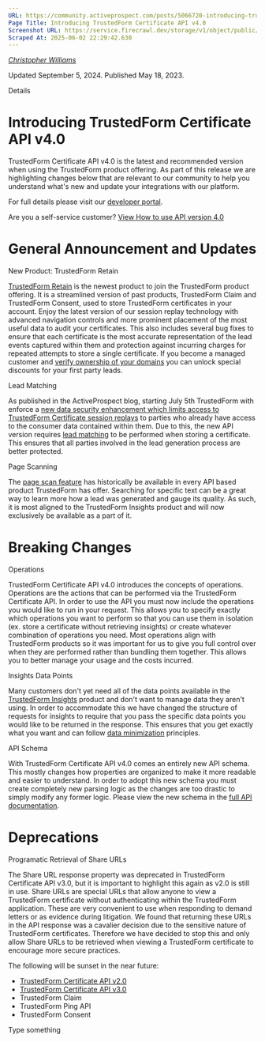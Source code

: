 ```yaml
---
URL: https://community.activeprospect.com/posts/5066720-introducing-trustedform-certificate-api-v4-0
Page Title: Introducing TrustedForm Certificate API v4.0
Screenshot URL: https://service.firecrawl.dev/storage/v1/object/public/media/screenshot-77682626-e9d7-462e-b305-3b4bdc514d68.png
Scraped At: 2025-06-02 22:29:42.630
---
```



[_Christopher Williams_](https://community.activeprospect.com/memberships/7846678-christopher-williams)

Updated September 5, 2024. Published May 18, 2023.

Details

# Introducing TrustedForm Certificate API v4.0

TrustedForm Certificate API v4.0 is the latest and recommended version when using the TrustedForm product offering. As part of this release we are highlighting changes below that are relevant to our community to help you understand what's new and update your integrations with our platform.

For full details please visit our [developer portal](https://developers.activeprospect.com/docs/trustedform/api/v4.0/tag/Certificate-URL/).

Are you a self-service customer? [View How to use API version 4.0](https://community.activeprospect.com/posts/5098113-trustedform-self-service-how-to-use-api-version-4-0/)

# General Announcement and Updates

New Product: TrustedForm Retain

[TrustedForm Retain](https://community.activeprospect.com/posts/4986362-trustedform-retain) is the newest product to join the TrustedForm product offering. It is a streamlined version of past products, TrustedForm Claim and TrustedForm Consent, used to store TrustedForm certificates in your account. Enjoy the latest version of our session replay technology with advanced navigation controls and more prominent placement of the most useful data to audit your certificates. This also includes several bug fixes to ensure that each certificate is the most accurate representation of the lead events captured within them and protection against incurring charges for repeated attempts to store a single certificate. If you become a managed customer and [verify ownership of your domains](https://community.activeprospect.com/posts/4649879-verify-domain-ownership) you can unlock special discounts for your first party leads.

Lead Matching

As published in the ActiveProspect blog, starting July 5th TrustedForm with enforce a [new data security enhancement which limits access to TrustedForm Certificate session replays](https://activeprospect.com/blog/trustedform-new-data-security-enhancement/) to parties who already have access to the consumer data contained within them. Due to this, the new API version requires [lead matching](https://community.activeprospect.com/posts/4766190-trustedform-lead-matching) to be performed when storing a certificate. This ensures that all parties involved in the lead generation process are better protected.

Page Scanning

The [page scan feature](https://community.activeprospect.com/posts/4078890-trustedform-page-scan) has historically be available in every API based product TrustedForm has offer. Searching for specific text can be a great way to learn more how a lead was generated and gauge its quality. As such, it is most aligned to the TrustedForm Insights product and will now exclusively be available as a part of it.

# Breaking Changes

Operations

TrustedForm Certificate API v4.0 introduces the concepts of operations. Operations are the actions that can be performed via the TrustedForm Certificate API. In order to use the API you must now include the operations you would like to run in your request. This allows you to specify exactly which operations you want to perform so that you can use them in isolation (ex. store a certificate without retrieving insights) or create whatever combination of operations you need. Most operations align with TrustedForm products so it was important for us to give you full control over when they are performed rather than bundling them together. This allows you to better manage your usage and the costs incurred.

Insights Data Points

Many customers don't yet need all of the data points available in the [TrustedForm Insights](https://community.activeprospect.com/posts/4709758-trustedform-insights) product and don't want to manage data they aren't using. In order to accommodate this we have changed the structure of requests for insights to require that you pass the specific data points you would like to be returned in the response. This ensures that you get exactly what you want and can follow [data minimization](https://www.trendmicro.com/vinfo/us/security/definition/Data-Minimization) principles.

API Schema

With TrustedForm Certificate API v4.0 comes an entirely new API schema. This mostly changes how properties are organized to make it more readable and easier to understand. In order to adopt this new schema you must create completely new parsing logic as the changes are too drastic to simply modify any former logic. Please view the new schema in the [full API documentation](https://developers.activeprospect.com/docs/trustedform/api/v4.0/overview/).

# Deprecations

Programatic Retrieval of Share URLs

The Share URL response property was deprecated in TrustedForm Certificate API v3.0, but it is important to highlight this again as v2.0 is still in use. Share URLs are special URLs that allow anyone to view a TrustedForm certificate without authenticating within the TrustedForm application. These are very convenient to use when responding to demand letters or as evidence during litigation. We found that returning these URLs in the API response was a cavalier decision due to the sensitive nature of TrustedForm certificates. Therefore we have decided to stop this and only allow Share URLs to be retrieved when viewing a TrustedForm certificate to encourage more secure practices.

The following will be sunset in the near future:

- [TrustedForm Certificate API v2.0](https://developers.activeprospect.com/docs/trustedform/api/v2.0/overview/#section/Overview)
- [TrustedForm Certificate API v3.0](https://developers.activeprospect.com/docs/trustedform/api/v3.0/overview/#section/Overview)
- TrustedForm Claim
- TrustedForm Ping API
- TrustedForm Consent

Type something
